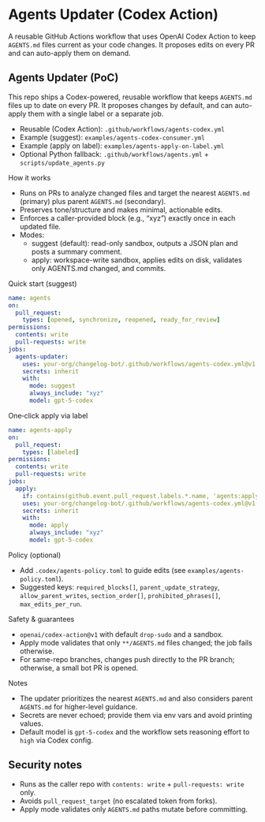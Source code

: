 # Agents Updater (Codex Action)

A reusable GitHub Actions workflow that uses OpenAI Codex Action to keep `AGENTS.md` files current as your code changes. It proposes edits on every PR and can auto-apply them on demand.

## Agents Updater (PoC)

This repo ships a Codex-powered, reusable workflow that keeps `AGENTS.md` files up to date on every PR. It proposes changes by default, and can auto-apply them with a single label or a separate job.

- Reusable (Codex Action): `.github/workflows/agents-codex.yml`
- Example (suggest): `examples/agents-codex-consumer.yml`
- Example (apply on label): `examples/agents-apply-on-label.yml`
- Optional Python fallback: `.github/workflows/agents.yml` + `scripts/update_agents.py`

How it works

- Runs on PRs to analyze changed files and target the nearest `AGENTS.md` (primary) plus parent `AGENTS.md` (secondary).
- Preserves tone/structure and makes minimal, actionable edits.
- Enforces a caller-provided block (e.g., “xyz”) exactly once in each updated file.
- Modes:
  - suggest (default): read-only sandbox, outputs a JSON plan and posts a summary comment.
  - apply: workspace-write sandbox, applies edits on disk, validates only AGENTS.md changed, and commits.

Quick start (suggest)

```yaml
name: agents
on:
  pull_request:
    types: [opened, synchronize, reopened, ready_for_review]
permissions:
  contents: write
  pull-requests: write
jobs:
  agents-updater:
    uses: your-org/changelog-bot/.github/workflows/agents-codex.yml@v1
    secrets: inherit
    with:
      mode: suggest
      always_include: "xyz"
      model: gpt-5-codex
```

One‑click apply via label

```yaml
name: agents-apply
on:
  pull_request:
    types: [labeled]
permissions:
  contents: write
  pull-requests: write
jobs:
  apply:
    if: contains(github.event.pull_request.labels.*.name, 'agents:apply')
    uses: your-org/changelog-bot/.github/workflows/agents-codex.yml@v1
    secrets: inherit
    with:
      mode: apply
      always_include: "xyz"
      model: gpt-5-codex
```

Policy (optional)

- Add `.codex/agents-policy.toml` to guide edits (see `examples/agents-policy.toml`).
- Suggested keys: `required_blocks[]`, `parent_update_strategy`, `allow_parent_writes`, `section_order[]`, `prohibited_phrases[]`, `max_edits_per_run`.

Safety & guarantees

- `openai/codex-action@v1` with default `drop-sudo` and a sandbox.
- Apply mode validates that only `**/AGENTS.md` files changed; the job fails otherwise.
- For same-repo branches, changes push directly to the PR branch; otherwise, a small bot PR is opened.

Notes

- The updater prioritizes the nearest `AGENTS.md` and also considers parent `AGENTS.md` for higher-level guidance.
- Secrets are never echoed; provide them via env vars and avoid printing values.
- Default model is `gpt-5-codex` and the workflow sets reasoning effort to `high` via Codex config.

## Security notes

- Runs as the caller repo with `contents: write` + `pull-requests: write` only.
- Avoids `pull_request_target` (no escalated token from forks).
- Apply mode validates only `AGENTS.md` paths mutate before committing.
